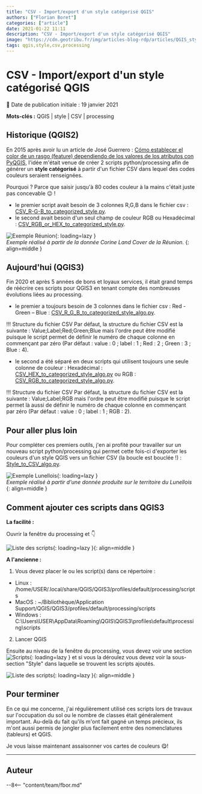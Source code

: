 ```yaml
---
title: "CSV - Import/export d'un style catégorisé QGIS"
authors: ["Florian Boret"]
categories: ["article"]
date: 2021-01-22 11:11
description: "CSV - Import/export d'un style catégorisé QGIS"
image: "https://cdn.geotribu.fr/img/articles-blog-rdp/articles/QGIS_style_CSV.gif"
tags: qgis,style,csv,processing
---
```


# CSV - Import/export d'un style catégorisé QGIS

:calendar: Date de publication initiale : 19 janvier 2021

**Mots-clés :** QGIS | style | CSV | processing

## Historique (QGIS2)

En 2015 après avoir lu un article de José Guerrero :  [Cómo establecer el color de un rasgo (feature) dependiendo de los valores de los atributos con PyQGIS](https://joseguerreroa.wordpress.com/2015/02/22/como-establecer-el-color-de-un-rasgo-feature-dependiendo-de-los-valores-de-los-atributos-con-pyqgis/),  l'idée m'était venue de créer 2 scripts python/processing afin de générer un **style catégorisé** à partir d'un fichier CSV dans lequel des codes couleurs seraient renseignées.

Pourquoi ? Parce que saisir jusqu'à 80 codes couleur à la mains c'était juste pas concevable :wink: !

* le premier script avait besoin de 3 colonnes R,G,B dans le fichier csv : [CSV_R-G-B_to_categorized_style.py](https://github.com/igeofr/qgis2/blob/master/scripts/CSV_R-G-B_to_categorized_style.py).
* le second avait besoin d'un seul champ de couleur RGB ou Hexadécimal : [CSV_RGB_or_HEX_to_categorized_style.py](https://github.com/igeofr/qgis2/blob/master/scripts/CSV_RGB_or_HEX_to_categorized_style.py).

![Exemple Réunion](https://cdn.geotribu.fr/img/articles-blog-rdp/articles/CSV_QGIS_style.gif "Exemple réalisé à partir de la donnée Corine Land Cover de la Réunion."){: loading=lazy }  
*Exemple réalisé à partir de la donnée Corine Land Cover de la Réunion.*
{: align=middle }

## Aujourd'hui (QGIS3)

Fin 2020 et après 5 années de bons et loyaux services, il était grand temps de réécrire ces scripts pour QGIS3 en tenant compte des nombreuses évolutions liées au processing.

* le premier a toujours besoin de 3 colonnes dans le fichier csv : Red - Green – Blue : [CSV_R_G_B_to_categorized_style_algo.py](https://github.com/igeofr/qgis3/blob/master/scripts/style/CSV_R_G_B_to_categorized_style_algo.py).

!!! Structure du fichier CSV
  Par défaut, la structure du fichier CSV est la suivante : Value;Label;Red;Green;Blue mais l'ordre peut être modifié puisque le script permet de définir le numéro de chaque colonne en commençant par zéro (Par défaut : value : 0 ; label : 1 ; Red : 2 ; Green : 3 ; Blue : 4).

* le second a été séparé en deux scripts qui utilisent toujours une seule colonne de couleur : Hexadécimal : [CSV_HEX_to_categorized_style_algo.py](https://github.com/igeofr/qgis3/blob/master/scripts/style/CSV_HEX_to_categorized_style_algo.py) ou RGB : [CSV_RGB_to_categorized_style_algo.py](https://github.com/igeofr/qgis3/blob/master/scripts/style/CSV_RGB_to_categorized_style_algo.py).

!!! Structure du fichier CSV
   Par défaut, la structure du fichier CSV est la suivante : Value;Label;RGB mais l'ordre peut être modifié puisque le script permet là aussi de définir le numéro de chaque colonne en commençant par zéro (Par défaut : value : 0 ; label : 1 ; RGB : 2).

## Pour aller plus loin

Pour compléter ces premiers outils, j'en ai profité pour travailler sur un nouveau script python/processing qui permet cette fois-ci d'exporter les couleurs d'un style QGIS vers un fichier CSV (la boucle est bouclée !) : [Style_to_CSV_algo.py](https://github.com/igeofr/qgis3/blob/master/scripts/style/Style_to_CSV_algo.py).

![Exemple Lunellois](https://cdn.geotribu.fr/img/articles-blog-rdp/articles/QGIS_style_CSV.gif "Exemple réalisé à partir d'une donnée produite sur le territoire du Lunellois."){: loading=lazy }  
*Exemple réalisé à partir d'une donnée produite sur le territoire du Lunellois*
{: align=middle }

## Comment ajouter ces scripts dans QGIS3

**La facilité :**

Ouvrir la fenêtre du processing et :point_down:

![Liste des scripts](https://cdn.geotribu.fr/img/articles-blog-rdp/articles/ajouter_scripts.png "Liste des scripts."){: loading=lazy }{: align=middle }

**A l'ancienne :**

1. Vous devez placer le ou les script(s) dans ce répertoire :

  * Linux : /home/USER/.local/share/QGIS/QGIS3/profiles/default/processing/scripts
  * MacOS : ~/Bibliothèque/Application Support/QGIS/QGIS3/profiles/default/processing/scripts
  * Windows : C:\Users\USER\AppData\Roaming\QGIS\QGIS3\profiles\default\processing\scripts

2. Lancer QGIS

Ensuite au niveau de la fenêtre du processing, vous devez voir une section ![Scripts](https://cdn.geotribu.fr/img/articles-blog-rdp/articles/scripts_processing.png "Scripts."){: loading=lazy } et si vous la déroulez vous devez voir la sous-section "Style" dans laquelle se trouvent les scripts ajoutés.

![Liste des scripts](https://cdn.geotribu.fr/img/articles-blog-rdp/articles/scripts_QGIS_style.png "Liste des scripts."){: loading=lazy }{: align=middle }

## Pour terminer

En ce qui me concerne, j'ai régulièrement utilisé ces scripts lors de travaux sur l'occupation du sol ou le nombre de classes était généralement important. Au-delà du fait qu'ils m'ont fait gagné un temps précieux, ils m'ont aussi permis de jongler plus facilement entre des nomenclatures (tableurs) et QGIS.

Je vous laisse maintenant assaisonner vos cartes de couleurs :yum:!

----

## Auteur

--8<-- "content/team/fbor.md"
